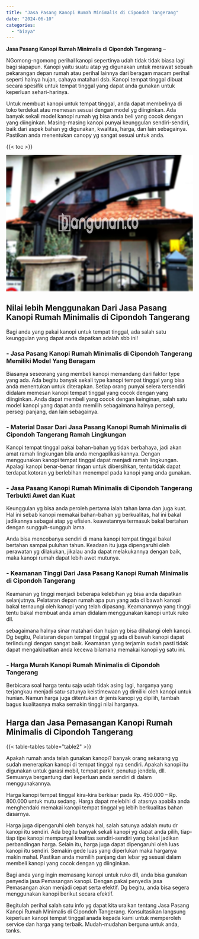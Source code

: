 ```yaml
---
title: "Jasa Pasang Kanopi Rumah Minimalis di Cipondoh Tangerang"
date: "2024-06-10"
categories: 
  - "biaya"
---
```


**Jasa Pasang Kanopi Rumah Minimalis di Cipondoh Tangerang** –

NGomong-ngomong perihal kanopi sepertinya udah tidak tidak biasa lagi bagi siapapun. Kanopi yaitu suatu atap yg digunakan untuk merawat sebuah pekarangan depan rumah atau perihal lainnya dari beragam macam perihal seperti halnya hujan, cahaya matahari dsb. Kanopi tempat tinggal dibuat secara spesifik untuk tempat tinggal yang dapat anda gunakan untuk keperluan sehari-harinya.

Untuk membuat kanopi untuk tempat tinggal, anda dapat membelinya di toko terdekat atau memesan sesuai dengan model yg diinginkan. Ada banyak sekali model kanopi rumah yg bisa anda beli yang cocok dengan yang diinginkan. Masing-masing kanopi punyai keunggulan sendiri-sendiri, baik dari aspek bahan yg digunakan, kwalitas, harga, dan lain sebagainya. Pastikan anda menentukan canopy yg sangat sesuai untuk anda.

{{< toc >}}

![Jasa Pasang Kanopi Rumah Minimalis di Cipondoh Tangerang](/images/harga-kanopi-minimalis-04.png)

## Nilai lebih Menggunakan Dari Jasa Pasang Kanopi Rumah Minimalis di Cipondoh Tangerang

Bagi anda yang pakai kanopi untuk tempat tinggal, ada salah satu keunggulan yang dapat anda dapatkan adalah sbb ini!

### \- Jasa Pasang Kanopi Rumah Minimalis di Cipondoh Tangerang Memiliki Model Yang Beragam

Biasanya seseorang yang membeli kanopi memandang dari faktor type yang ada. Ada begitu banyak sekali type kanopi tempat tinggal yang bisa anda menentukan untuk diterapkan. Setiap orang punyai selera tersendiri didalam memesan kanopi tempat tinggal yang cocok dengan yang diinginkan. Anda dapat membeli yang cocok dengan keinginan, salah satu model kanopi yang dapat anda memilih sebagaimana halnya persegi, persegi panjang, dan lain sebagainya.

### \- Material Dasar Dari Jasa Pasang Kanopi Rumah Minimalis di Cipondoh Tangerang Ramah Lingkungan

Kanopi tempat tinggal pakai bahan-bahan yg tidak berbahaya, jadi akan amat ramah lingkungan bila anda mengaplikasikannya. Dengan menggunakan kanopi tempat tinggal dapat menjadi ramah lingkungan. Apalagi kanopi benar-benar ringan untuk dibersihkan, tentu tidak dapat terdapat kotoran yg berlebihan menempel pada kanopi yang anda gunakan.

### \- Jasa Pasang Kanopi Rumah Minimalis di Cipondoh Tangerang Terbukti Awet dan Kuat

Keunggulan yg bisa anda peroleh pertama ialah tahan lama dan juga kuat. Hal ini sebab kanopi memakai bahan-bahan yg berkualitas, hal ini bakal jadikannya sebagai atap yg efisien. keawetannya termasuk bakal bertahan dengan sungguh-sungguh lama.

Anda bisa mencobanya sendiri di mana kanopi tempat tinggal bakal bertahan sampai puluhan tahun. Keadaan itu juga dipengaruhi oleh perawatan yg dilakukan, jikalau anda dapat melakukannya dengan baik, maka kanopi rumah dapat lebih awet mutunya.

### \- Keamanan Tinggi Dari Jasa Pasang Kanopi Rumah Minimalis di Cipondoh Tangerang

Keamanan yg tinggi menjadi beberapa kelebihan yg bisa anda dapatkan selanjutnya. Pelataran depan rumah apa pun yang ada di bawah kanopi bakal ternaungi oleh kanopi yang telah dipasang. Keamanannya yang tinggi tentu bakal membuat anda aman didalam menggunakan kanopi untuk ruko dll.

sebagaimana halnya sinar matahari dan hujan yg bisa dihalangi oleh kanopi. Dg begitu, Pelataran depan tempat tinggal yg ada di bawah kanopi dapat terlindungi dengan sangat baik. Keamanan yang terjamin sudah pasti tidak dapat mengakibatkan anda kecewa bilamana memakai kanopi yg satu ini.

### \- Harga Murah Kanopi Rumah Minimalis di Cipondoh Tangerang

Berbicara soal harga tentu saja udah tidak asing lagi, harganya yang terjangkau menjadi satu-satunya keistimewaan yg dimiliki oleh kanopi untuk hunian. Namun harga juga ditentukan dr jenis kanopi yg dipilih, tambah bagus kualitasnya maka semakin tinggi nilai harganya.

## Harga dan Jasa Pemasangan Kanopi Rumah Minimalis di Cipondoh Tangerang

{{< table-tables table="table2" >}}

Apakah rumah anda telah gunakan kanopi? banyak orang sekarang yg sudah menerapkan kanopi di tempat tinggal nya sendiri. Apakah kanopi itu digunakan untuk garasi mobil, tempat parkir, penutup jendela, dll. Semuanya bergantung dari keperluan anda sendiri di dalam menggunakannya.

Harga kanopi tempat tinggal kira-kira berkisar pada Rp. 450.000 – Rp. 800.000 untuk mutu sedang. Harga dapat melebihi di atasnya apabila anda menghendaki memakai kanopi tempat tinggal yg lebih berkualitas bahan dasarnya.

Harga juga dipengaruhi oleh banyak hal, salah satunya adalah mutu dr kanopi itu sendiri. Ada begitu banyak sekali kanopi yg dapat anda pilih, tiap-tiap tipe kanopi mempunyai kwalitas sendiri-sendiri yang bakal jadikan perbandingan harga. Selain itu, harga juga dapat dipengaruhi oleh luas kanopi itu sendiri. Semakin gede luas yang diperlukan maka harganya makin mahal. Pastikan anda memilih panjang dan lebar yg sesuai dalam membeli kanopi yang cocok dengan yg diinginkan.

Bagi anda yang ingin memasang kanopi untuk ruko dll, anda bisa gunakan penyedia jasa Pemasangan kanopi. Dengan pakai penyedia jasa Pemasangan akan menjadi cepat serta efektif. Dg begitu, anda bisa segera menggunakan kanopi berikut secara efektif.

Begitulah perihal salah satu info yg dapat kita uraikan tentang Jasa Pasang Kanopi Rumah Minimalis di Cipondoh Tangerang. Konsultasikan langsung keperluan kanopi tempat tinggal anada kepada kami untuk memperoleh service dan harga yang terbaik. Mudah-mudahan berguna untuk anda, tanks.
